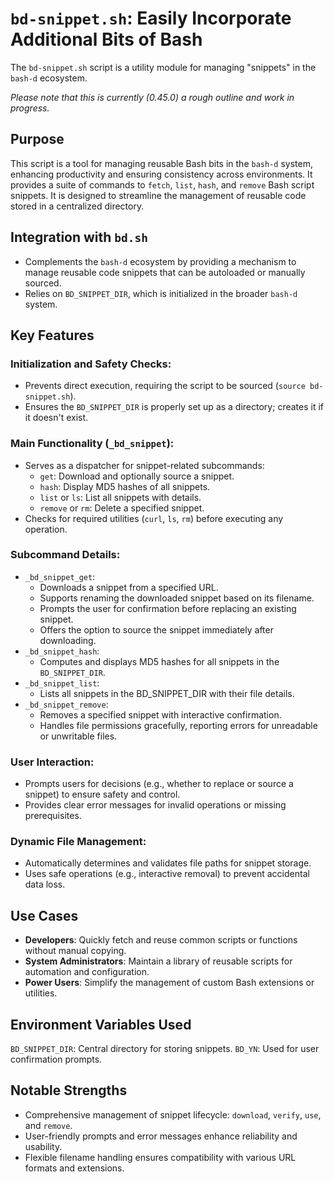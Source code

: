 # `bd-snippet.sh`: Easily Incorporate Additional Bits of Bash

The `bd-snippet.sh` script is a utility module for managing "snippets" in the `bash-d` ecosystem.

_Please note that this is currently (0.45.0) a rough outline and work in progress._

## Purpose

This script is a tool for managing reusable Bash bits in the `bash-d` system, enhancing productivity and ensuring consistency across environments. It provides a suite of commands to `fetch`, `list`, `hash`, and `remove` Bash script snippets. It is designed to streamline the management of reusable code stored in a centralized directory.

## Integration with `bd.sh`

* Complements the `bash-d` ecosystem by providing a mechanism to manage reusable code snippets that can be autoloaded or manually sourced.
* Relies on `BD_SNIPPET_DIR`, which is initialized in the broader `bash-d` system.

## Key Features

### Initialization and Safety Checks:

* Prevents direct execution, requiring the script to be sourced (`source bd-snippet.sh`).
* Ensures the `BD_SNIPPET_DIR` is properly set up as a directory; creates it if it doesn't exist.

### Main Functionality (`_bd_snippet`):

* Serves as a dispatcher for snippet-related subcommands:
	* `get`: Download and optionally source a snippet.
	* `hash`: Display MD5 hashes of all snippets.
	* `list` or `ls`: List all snippets with details.
	* `remove` or `rm`: Delete a specified snippet.
* Checks for required utilities (`curl`, `ls`, `rm`) before executing any operation.

### Subcommand Details:

* `_bd_snippet_get`:
	* Downloads a snippet from a specified URL.
	* Supports renaming the downloaded snippet based on its filename.
	* Prompts the user for confirmation before replacing an existing snippet.
	* Offers the option to source the snippet immediately after downloading.
* `_bd_snippet_hash`:
	* Computes and displays MD5 hashes for all snippets in the `BD_SNIPPET_DIR`.
* `_bd_snippet_list`:
	* Lists all snippets in the BD_SNIPPET_DIR with their file details.
* `_bd_snippet_remove`:
	* Removes a specified snippet with interactive confirmation.
	* Handles file permissions gracefully, reporting errors for unreadable or unwritable files.

### User Interaction:

* Prompts users for decisions (e.g., whether to replace or source a snippet) to ensure safety and control.
* Provides clear error messages for invalid operations or missing prerequisites.

### Dynamic File Management:

* Automatically determines and validates file paths for snippet storage.
* Uses safe operations (e.g., interactive removal) to prevent accidental data loss.

## Use Cases

* **Developers**: Quickly fetch and reuse common scripts or functions without manual copying.
* **System Administrators**: Maintain a library of reusable scripts for automation and configuration.
* **Power Users**: Simplify the management of custom Bash extensions or utilities.

## Environment Variables Used

`BD_SNIPPET_DIR`: Central directory for storing snippets.
`BD_YN`: Used for user confirmation prompts.

## Notable Strengths

* Comprehensive management of snippet lifecycle: `download`, `verify`, `use`, and `remove`.
* User-friendly prompts and error messages enhance reliability and usability.
* Flexible filename handling ensures compatibility with various URL formats and extensions.
